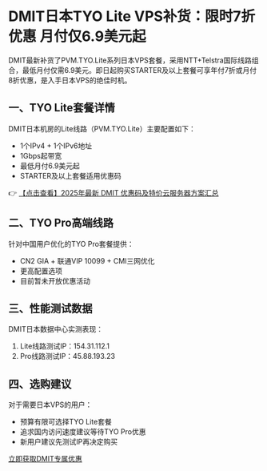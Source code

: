 # DMIT日本TYO Lite VPS补货：限时7折优惠 月付仅6.9美元起

DMIT最新补货了PVM.TYO.Lite系列日本VPS套餐，采用NTT+Telstra国际线路组合，最低月付仅需6.9美元。即日起购买STARTER及以上套餐可享年付7折或月付8折优惠，是入手日本VPS的绝佳时机。

## 一、TYO Lite套餐详情

DMIT日本机房的Lite线路（PVM.TYO.Lite）主要配置如下：
- 1个IPv4 + 1个IPv6地址
- 1Gbps起带宽
- 最低月付6.9美元起
- STARTER及以上套餐适用优惠码

👉 [【点击查看】2025年最新 DMIT 优惠码及特价云服务器方案汇总](https://bit.ly/dmit_coupon)

## 二、TYO Pro高端线路

针对中国用户优化的TYO Pro套餐提供：
- CN2 GIA + 联通VIP 10099 + CMI三网优化
- 更高配置选项
- 目前暂未开放优惠活动

## 三、性能测试数据

DMIT日本数据中心实测表现：
1. Lite线路测试IP：154.31.112.1
2. Pro线路测试IP：45.88.193.23

## 四、选购建议

对于需要日本VPS的用户：
- 预算有限可选择TYO Lite套餐
- 追求国内访问速度建议等待TYO Pro优惠
- 新用户建议先测试IP再决定购买

[立即获取DMIT专属优惠](https://bit.ly/dmit_coupon)